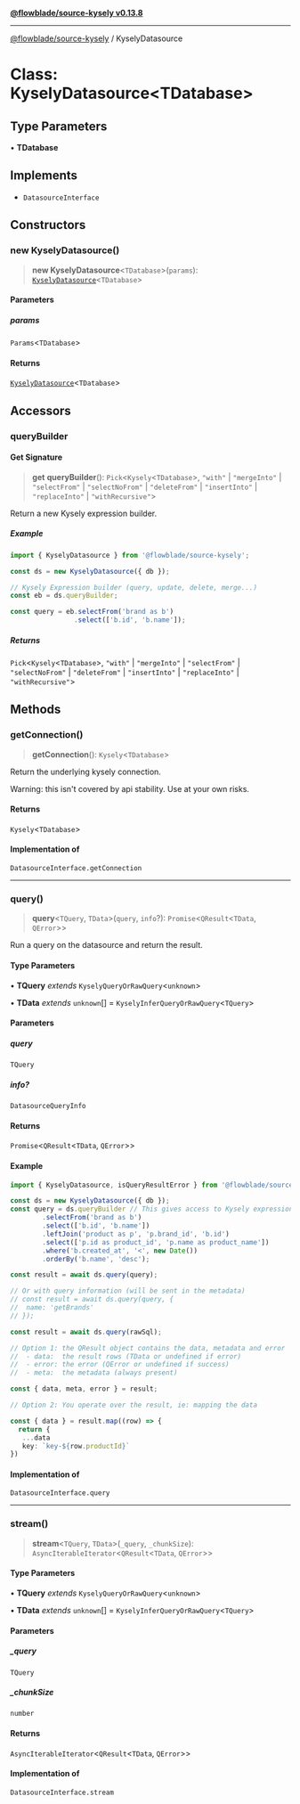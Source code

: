 [**@flowblade/source-kysely v0.13.8**](../README.md)

***

[@flowblade/source-kysely](../README.md) / KyselyDatasource

# Class: KyselyDatasource\<TDatabase\>

## Type Parameters

• **TDatabase**

## Implements

- `DatasourceInterface`

## Constructors

### new KyselyDatasource()

> **new KyselyDatasource**\<`TDatabase`\>(`params`): [`KyselyDatasource`](KyselyDatasource.md)\<`TDatabase`\>

#### Parameters

##### params

`Params`\<`TDatabase`\>

#### Returns

[`KyselyDatasource`](KyselyDatasource.md)\<`TDatabase`\>

## Accessors

### queryBuilder

#### Get Signature

> **get** **queryBuilder**(): `Pick`\<`Kysely`\<`TDatabase`\>, `"with"` \| `"mergeInto"` \| `"selectFrom"` \| `"selectNoFrom"` \| `"deleteFrom"` \| `"insertInto"` \| `"replaceInto"` \| `"withRecursive"`\>

Return a new Kysely expression builder.

##### Example

```typescript
import { KyselyDatasource } from '@flowblade/source-kysely';

const ds = new KyselyDatasource({ db });

// Kysely Expression builder (query, update, delete, merge...)
const eb = ds.queryBuilder;

const query = eb.selectFrom('brand as b')
                .select(['b.id', 'b.name']);

```

##### Returns

`Pick`\<`Kysely`\<`TDatabase`\>, `"with"` \| `"mergeInto"` \| `"selectFrom"` \| `"selectNoFrom"` \| `"deleteFrom"` \| `"insertInto"` \| `"replaceInto"` \| `"withRecursive"`\>

## Methods

### getConnection()

> **getConnection**(): `Kysely`\<`TDatabase`\>

Return the underlying kysely connection.

Warning: this isn't covered by api stability. Use at your own risks.

#### Returns

`Kysely`\<`TDatabase`\>

#### Implementation of

`DatasourceInterface.getConnection`

***

### query()

> **query**\<`TQuery`, `TData`\>(`query`, `info`?): `Promise`\<`QResult`\<`TData`, `QError`\>\>

Run a query on the datasource and return the result.

#### Type Parameters

• **TQuery** *extends* `KyselyQueryOrRawQuery`\<`unknown`\>

• **TData** *extends* `unknown`[] = `KyselyInferQueryOrRawQuery`\<`TQuery`\>

#### Parameters

##### query

`TQuery`

##### info?

`DatasourceQueryInfo`

#### Returns

`Promise`\<`QResult`\<`TData`, `QError`\>\>

#### Example

```typescript
import { KyselyDatasource, isQueryResultError } from '@flowblade/source-kysely';

const ds = new KyselyDatasource({ db });
const query = ds.queryBuilder // This gives access to Kysely expression builder
        .selectFrom('brand as b')
        .select(['b.id', 'b.name'])
        .leftJoin('product as p', 'p.brand_id', 'b.id')
        .select(['p.id as product_id', 'p.name as product_name'])
        .where('b.created_at', '<', new Date())
        .orderBy('b.name', 'desc');

const result = await ds.query(query);

// Or with query information (will be sent in the metadata)
// const result = await ds.query(query, {
//  name: 'getBrands'
// });

const result = await ds.query(rawSql);

// Option 1: the QResult object contains the data, metadata and error
//  - data:  the result rows (TData or undefined if error)
//  - error: the error (QError or undefined if success)
//  - meta:  the metadata (always present)

const { data, meta, error } = result;

// Option 2: You operate over the result, ie: mapping the data

const { data } = result.map((row) => {
  return {
   ...data
   key: `key-${row.productId}`
})
```

#### Implementation of

`DatasourceInterface.query`

***

### stream()

> **stream**\<`TQuery`, `TData`\>(`_query`, `_chunkSize`): `AsyncIterableIterator`\<`QResult`\<`TData`, `QError`\>\>

#### Type Parameters

• **TQuery** *extends* `KyselyQueryOrRawQuery`\<`unknown`\>

• **TData** *extends* `unknown`[] = `KyselyInferQueryOrRawQuery`\<`TQuery`\>

#### Parameters

##### \_query

`TQuery`

##### \_chunkSize

`number`

#### Returns

`AsyncIterableIterator`\<`QResult`\<`TData`, `QError`\>\>

#### Implementation of

`DatasourceInterface.stream`
